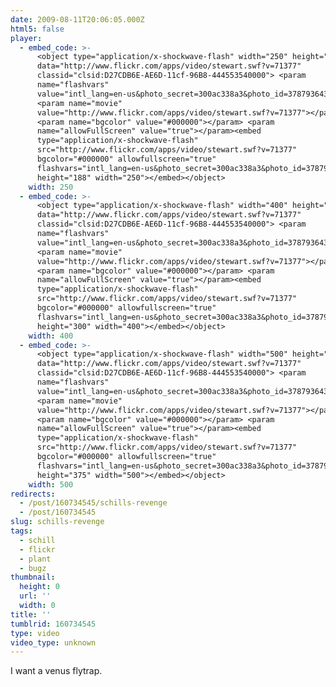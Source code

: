 ```yaml
---
date: 2009-08-11T20:06:05.000Z
html5: false
player:
  - embed_code: >-
      <object type="application/x-shockwave-flash" width="250" height="188"
      data="http://www.flickr.com/apps/video/stewart.swf?v=71377"
      classid="clsid:D27CDB6E-AE6D-11cf-96B8-444553540000"> <param
      name="flashvars"
      value="intl_lang=en-us&photo_secret=300ac338a3&photo_id=3787936438&flickr_show_info_box=true"></param>
      <param name="movie"
      value="http://www.flickr.com/apps/video/stewart.swf?v=71377"></param>
      <param name="bgcolor" value="#000000"></param> <param
      name="allowFullScreen" value="true"></param><embed
      type="application/x-shockwave-flash"
      src="http://www.flickr.com/apps/video/stewart.swf?v=71377"
      bgcolor="#000000" allowfullscreen="true"
      flashvars="intl_lang=en-us&photo_secret=300ac338a3&photo_id=3787936438&flickr_show_info_box=true"
      height="188" width="250"></embed></object>
    width: 250
  - embed_code: >-
      <object type="application/x-shockwave-flash" width="400" height="300"
      data="http://www.flickr.com/apps/video/stewart.swf?v=71377"
      classid="clsid:D27CDB6E-AE6D-11cf-96B8-444553540000"> <param
      name="flashvars"
      value="intl_lang=en-us&photo_secret=300ac338a3&photo_id=3787936438&flickr_show_info_box=true"></param>
      <param name="movie"
      value="http://www.flickr.com/apps/video/stewart.swf?v=71377"></param>
      <param name="bgcolor" value="#000000"></param> <param
      name="allowFullScreen" value="true"></param><embed
      type="application/x-shockwave-flash"
      src="http://www.flickr.com/apps/video/stewart.swf?v=71377"
      bgcolor="#000000" allowfullscreen="true"
      flashvars="intl_lang=en-us&photo_secret=300ac338a3&photo_id=3787936438&flickr_show_info_box=true"
      height="300" width="400"></embed></object>
    width: 400
  - embed_code: >-
      <object type="application/x-shockwave-flash" width="500" height="375"
      data="http://www.flickr.com/apps/video/stewart.swf?v=71377"
      classid="clsid:D27CDB6E-AE6D-11cf-96B8-444553540000"> <param
      name="flashvars"
      value="intl_lang=en-us&photo_secret=300ac338a3&photo_id=3787936438&flickr_show_info_box=true"></param>
      <param name="movie"
      value="http://www.flickr.com/apps/video/stewart.swf?v=71377"></param>
      <param name="bgcolor" value="#000000"></param> <param
      name="allowFullScreen" value="true"></param><embed
      type="application/x-shockwave-flash"
      src="http://www.flickr.com/apps/video/stewart.swf?v=71377"
      bgcolor="#000000" allowfullscreen="true"
      flashvars="intl_lang=en-us&photo_secret=300ac338a3&photo_id=3787936438&flickr_show_info_box=true"
      height="375" width="500"></embed></object>
    width: 500
redirects:
  - /post/160734545/schills-revenge
  - /post/160734545
slug: schills-revenge
tags:
  - schill
  - flickr
  - plant
  - bugz
thumbnail:
  height: 0
  url: ''
  width: 0
title: ''
tumblrid: 160734545
type: video
video_type: unknown
---
```

<p>I want a venus flytrap.</p>
